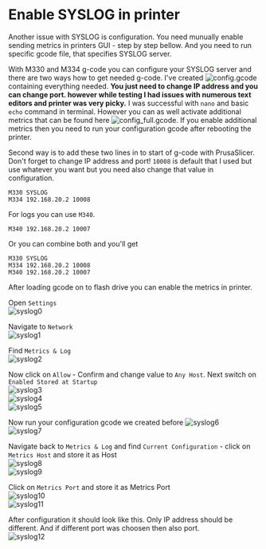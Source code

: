 # Enable SYSLOG in printer

Another issue with SYSLOG is configuration. You need munually enable sending metrics in printers GUI - step by step bellow. And you need to run specific gcode file, that specifies SYSLOG server. 

With M330 and M334 g-code you can configure your SYSLOG server and there are two ways how to get needed g-code. I've created ![config.gcode](examples/syslog/config.gcode) containing everything needed. **You just need to change IP address and you can change port. however while testing I had issues with numerous text editors and printer was very picky.** I was successful with `nano` and basic `echo` command in terminal. However you can as well activate additional metrics that can be found here ![config_full.gcode](examples/syslog/config_full.gcode). If you enable additional metrics then you need to run your configuration gcode after rebooting the printer. 

Second way is to add these two lines in to start of g-code with PrusaSlicer. Don't forget to change IP address and port! `10008` is default that I used but use whatever you want but you need also change that value in configuration.
```
M330 SYSLOG
M334 192.168.20.2 10008
```

For logs you can use `M340`. 

```
M340 192.168.20.2 10007
```

Or you can combine both and you'll get

```
M330 SYSLOG
M334 192.168.20.2 10008
M340 192.168.20.2 10007
```

After loading gcode on to flash drive you can enable the metrics in printer.

Open `Settings`  
![syslog0](readme/syslog/screenshot_0.jpg)  

Navigate to `Network`  
![syslog1](readme/syslog/screenshot_1.jpg)  

Find `Metrics & Log`  
![syslog2](readme/syslog/screenshot_2.jpg)  

Now click on `Allow` - Confirm and change value to `Any Host`. Next switch on `Enabled Stored at Startup`  
![syslog3](readme/syslog/screenshot_3.jpg)  
![syslog4](readme/syslog/screenshot_4.jpg)  
![syslog5](readme/syslog/screenshot_5.jpg)  

Now run your configuration gcode we created before
![syslog6](readme/syslog/screenshot_6.jpg)  
![syslog7](readme/syslog/screenshot_7.jpg)  

Navigate back to `Metrics & Log` and find `Current Configuration` - click on `Metrics Host` and store it as Host   
![syslog8](readme/syslog/screenshot_8.jpg)  
![syslog9](readme/syslog/screenshot_9.jpg)  

Click on `Metrics Port` and store it as Metrics Port  
![syslog10](readme/syslog/screenshot_10.jpg)  
![syslog11](readme/syslog/screenshot_11.jpg)  

After configuration it should look like this. Only IP address should be different. And if different port was choosen then also port.  
![syslog12](readme/syslog/screenshot_12.jpg)  

